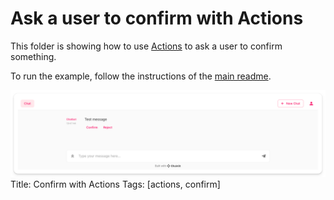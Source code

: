 # Ask a user to confirm with Actions

This folder is showing how to use [Actions](https://docs.chainlit.io/api-reference/action) to ask a user to confirm something.

To run the example, follow the instructions of the [main readme](/README.md).

![Rendering](./rendering.png)
Title: Confirm with Actions
Tags: [actions, confirm]
